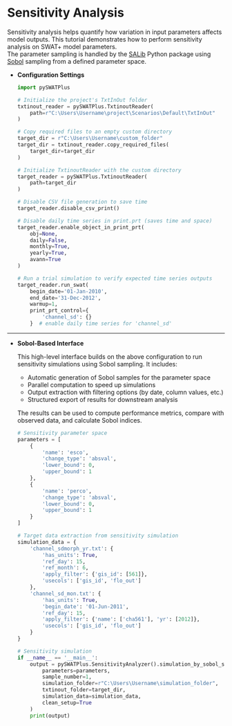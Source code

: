 # Sensitivity Analysis

Sensitivity analysis helps quantify how variation in input parameters affects model outputs. This tutorial demonstrates how to perform sensitivity analysis on SWAT+ model parameters.  
The parameter sampling is handled by the [SALib](https://github.com/SALib/SALib) Python package using [Sobol](https://doi.org/10.1016/S0378-4754(00)00270-6) sampling from a defined parameter space.

- **Configuration Settings**

    ```python
    import pySWATPlus
    
    # Initialize the project's TxtInOut folder
    txtinout_reader = pySWATPlus.TxtinoutReader(
        path=r"C:\Users\Username\project\Scenarios\Default\TxtInOut"
    )

    # Copy required files to an empty custom directory
    target_dir = r"C:\Users\Username\custom_folder" 
    target_dir = txtinout_reader.copy_required_files(
        target_dir=target_dir
    )

    # Initialize TxtinoutReader with the custom directory
    target_reader = pySWATPlus.TxtinoutReader(
        path=target_dir
    )

    # Disable CSV file generation to save time
    target_reader.disable_csv_print()

    # Disable daily time series in print.prt (saves time and space)
    target_reader.enable_object_in_print_prt(
        obj=None,
        daily=False,
        monthly=True,
        yearly=True,
        avann=True
    )
    
    # Run a trial simulation to verify expected time series outputs
    target_reader.run_swat(
        begin_date='01-Jan-2010',
        end_date='31-Dec-2012',
        warmup=1,
        print_prt_control={
            'channel_sd': {}
        }  # enable daily time series for 'channel_sd'
    ```

---

- **Sobol-Based Interface**

    This high-level interface builds on the above configuration to run sensitivity simulations using Sobol sampling. It includes:

    - Automatic generation of Sobol samples for the parameter space  
    - Parallel computation to speed up simulations  
    - Output extraction with filtering options (by date, column values, etc.)  
    - Structured export of results for downstream analysis  

    The results can be used to compute performance metrics, compare with observed data, and calculate Sobol indices.

    ```python
    # Sensitivity parameter space
    parameters = [
        {
            'name': 'esco',
            'change_type': 'absval',
            'lower_bound': 0,
            'upper_bound': 1
        },
        {
            'name': 'perco',
            'change_type': 'absval',
            'lower_bound': 0,
            'upper_bound': 1
        }
    ]
    
    # Target data extraction from sensitivity simulation
    simulation_data = {
        'channel_sdmorph_yr.txt': {
            'has_units': True,
            'ref_day': 15,
            'ref_month': 6,
            'apply_filter': {'gis_id': [561]},
            'usecols': ['gis_id', 'flo_out']
        },
        'channel_sd_mon.txt': {
            'has_units': True,
            'begin_date': '01-Jun-2011',
            'ref_day': 15,
            'apply_filter': {'name': ['cha561'], 'yr': [2012]},
            'usecols': ['gis_id', 'flo_out']
        }
    }

    # Sensitivity simulation
    if __name__ == '__main__':
        output = pySWATPlus.SensitivityAnalyzer().simulation_by_sobol_sample(
            parameters=parameters,
            sample_number=1,
            simulation_folder=r"C:\Users\Username\simulation_folder",
            txtinout_folder=target_dir,
            simulation_data=simulation_data,
            clean_setup=True
        )
        print(output)
    ```

